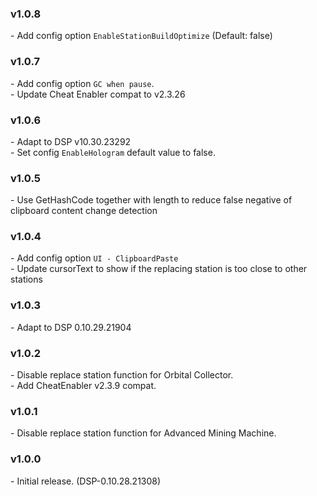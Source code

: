 ### v1.0.8
\- Add config option `EnableStationBuildOptimize` (Default: false)  

### v1.0.7
\- Add config option `GC when pause`.  
\- Update Cheat Enabler compat to v2.3.26  

### v1.0.6
\- Adapt to DSP v10.30.23292  
\- Set config `EnableHologram` default value to false.  

### v1.0.5
\- Use GetHashCode together with length to reduce false negative of clipboard content change detection  

### v1.0.4
\- Add config option `UI - ClipboardPaste`  
\- Update cursorText to show if the replacing station is too close to other stations  

### v1.0.3
\- Adapt to DSP 0.10.29.21904  

### v1.0.2
\- Disable replace station function for Orbital Collector.  
\- Add CheatEnabler v2.3.9 compat.  

### v1.0.1
\- Disable replace station function for Advanced Mining Machine.  

### v1.0.0
\- Initial release. (DSP-0.10.28.21308)  
